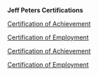 **Jeff Peters Certifications**


[Certification of Achievement](/JeffPeters/CertificationOfAchievement.md#:~:text=JeffPetersCertificationOfAchievement.md?raw=true)


[Certification of Employment](/JeffPeters/CertificationOfEmployment.md#:~:text=JeffPetersCertificationOfEmployment.md?raw=true)



[Certification of Achievement](https://github.com/DennisMire/test2.github.io/main/JeffPeters/JeffPetersCertificationOfAchievement.png?raw=true)


[Certification of Employment](/JeffPeters/JeffPetersCertificationOfEmployment.png#:~:text=JeffPetersCertificationOfEmployment.png?raw=true)
